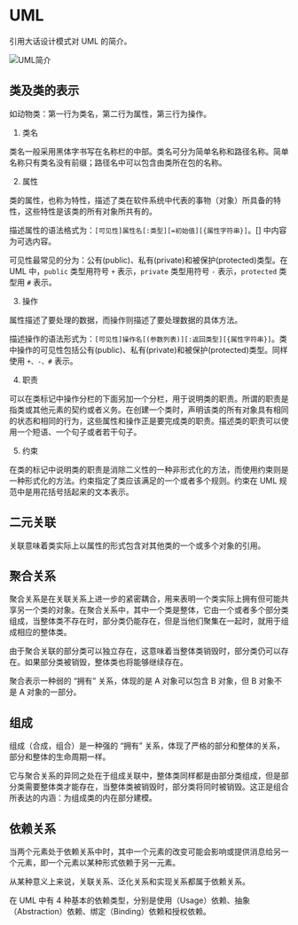 # UML
引用大话设计模式对 UML 的简介。<br/>

![UML简介](http://oyqb3fc6x.bkt.clouddn.com/UML.jpg "UML")

## 类及类的表示
如动物类：第一行为类名，第二行为属性，第三行为操作。

1. 类名

  类名一般采用黑体字书写在名称栏的中部。类名可分为简单名称和路径名称。简单名称只有类名没有前缀；路径名中可以包含由类所在包的名称。

2. 属性

  类的属性，也称为特性，描述了类在软件系统中代表的事物（对象）所具备的特性，这些特性是该类的所有对象所共有的。

  描述属性的语法格式为：`[可见性]属性名[:类型][=初始值][{属性字符串}]`。[] 中内容为可选内容。

  可见性最常见的分为：公有(public)、私有(private)和被保护(protected)类型。在 UML 中，`public` 类型用符号 `+` 表示，`private` 类型用符号 `-` 表示，`protected` 类型用 `#` 表示。

3. 操作

  属性描述了要处理的数据，而操作则描述了要处理数据的具体方法。

  描述操作的语法形式为：`[可见性]操作名[(参数列表)][:返回类型][{属性字符串}]`。类中操作的可见性包括公有(public)、私有(private)和被保护(protected)类型。同样使用 `+、-、#` 表示。

4. 职责

  可以在类标记中操作分栏的下面另加一个分栏，用于说明类的职责。所谓的职责是指类或其他元素的契约或者义务。在创建一个类时，声明该类的所有对象具有相同的状态和相同的行为，这些属性和操作正是要完成类的职责。描述类的职责可以使用一个短语、一个句子或者若干句子。

5. 约束

  在类的标记中说明类的职责是消除二义性的一种非形式化的方法，而使用约束则是一种形式化的方法。约束指定了类应该满足的一个或者多个规则。约束在 UML 规范中是用花括号括起来的文本表示。

## 二元关联
关联意味着类实际上以属性的形式包含对其他类的一个或多个对象的引用。

## 聚合关系
聚合关系是在关联关系上进一步的紧密耦合，用来表明一个类实际上拥有但可能共享另一个类的对象。在聚合关系中，其中一个类是整体，它由一个或者多个部分类组成，当整体类不存在时，部分类仍能存在，但是当他们聚集在一起时，就用于组成相应的整体类。

由于聚合关联的部分类可以独立存在，这意味着当整体类销毁时，部分类仍可以存在。如果部分类被销毁，整体类也将能够继续存在。

聚合表示一种弱的 “拥有” 关系，体现的是 A 对象可以包含 B 对象，但 B 对象不是 A 对象的一部分。

## 组成
组成（合成，组合）是一种强的 “拥有” 关系，体现了严格的部分和整体的关系，部分和整体的生命周期一样。

它与聚合关系的异同之处在于组成关联中，整体类同样都是由部分类组成，但是部分类需要整体类才能存在，当整体类被销毁时，部分类将同时被销毁。这正是组合所表达的内涵：为组成类的内在部分建模。

## 依赖关系
当两个元素处于依赖关系中时，其中一个元素的改变可能会影响或提供消息给另一个元素，即一个元素以某种形式依赖于另一元素。

从某种意义上来说，关联关系、泛化关系和实现关系都属于依赖关系。

在 UML 中有 4 种基本的依赖类型，分别是使用（Usage）依赖、抽象（Abstraction）依赖、绑定（Binding）依赖和授权依赖。
